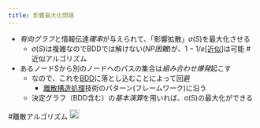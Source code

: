 ```yaml
---
title: 影響最大化問題
---
```


* *有向グラフ*と情報伝達*確率*が与えられて、「影響拡散」$σ(S)$を最大化させる
  * $σ(S)$は複雑なのでBDDでは解けない(*NP困難*)が、$1-1/e$[\[近似\]](63%くらい)は可能 #近似アルゴリズム
* あるノードSから別のノードへのパスの集合は*組み合わせ爆発*起こす
  * なので、これを[BDD](BDD.md)に落とし込むことによって回避
    * [離散構造処理](%E9%9B%A2%E6%95%A3%E6%A7%8B%E9%80%A0%E5%87%A6%E7%90%86.md)技術のパターン(フレームワーク)に沿う
  * 決定グラフ（BDD含む）の*基本演算*を用いれば、σ(S)の最大化ができる

\#離散アルゴリズム
<img src='https://scrapbox.io/api/pages/blu3mo-public/情報科学の達人/icon' alt='情報科学の達人.icon' height="19.5"/>
